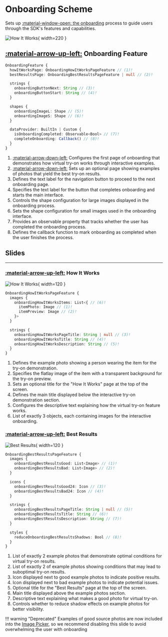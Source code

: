 # Onboarding Scheme

Sets up [:material-window-open: the onboarding](/sdk/about/pages/onboarding.md) process to guide users through the SDK's features and capabilities.

![How It Works](/media/pages/how-it-works.png){ width=220 }

## [:material-arrow-up-left:](/sdk/developer/configuration/features/index.md#features) Onboarding Feature
```typescript
OnboardingFeature {
  howItWorksPage: OnboardingHowItWorksPageFeature // (1)!
  bestResultsPage: OnboardingBestResultsPageFeature | null // (2)!

  strings {
    onboardingButtonNext: String // (3)!
    onboardingButtonStart: String // (4)!
  }

  shapes {
    onboardingImageL: Shape // (5)!
    onboardingImageS: Shape // (6)!
  }

  dataProvider: BuiltIn | Custom {
    isOnboardingCompleted: Observable<Bool> // (7)!
    completeOnboarding: Callback() // (8)!
  }
}

```

1. [:material-arrow-down-left:](#how-it-works) Configures the first page of onboarding that demonstrates how virtual try-on works through interactive examples.
2. [:material-arrow-down-left:](#best-results) Sets up an optional page showing examples of photos that yield the best try-on results.
3. Defines the text label for the navigation button to proceed to the next onboarding page.
4. Specifies the text label for the button that completes onboarding and starts the main interface.
5. Controls the shape configuration for large images displayed in the onboarding process.
6. Sets the shape configuration for small images used in the onboarding interface.
7. Provides an observable property that tracks whether the user has completed the onboarding process.
8. Defines the callback function to mark onboarding as completed when the user finishes the process.

## Slides

---

### [:material-arrow-up-left:](#onboarding-feature) How It Works

![How It Works](/media/pages/how-it-works-1.png){ width=120 }

```typescript
OnboardingHowItWorksPageFeature {
  images {
    onboardingHowItWorksItems: List<{ // (6)!
      itemPhoto: Image // (1)!
      itemPreview: Image // (2)!
    }>
  }

  strings {
    onboardingHowItWorksPageTitle: String | null // (3)!
    onboardingHowItWorksTitle: String // (4)!
    onboardingHowItWorksDescription: String // (5)!
  }
}

```

1. Defines the example photo showing a person wearing the item for the try-on demonstration.
2. Specifies the flatlay image of the item with a transparent background for the try-on preview.
3. Sets an optional title for the "How It Works" page at the top of the screen.
4. Defines the main title displayed below the interactive try-on demonstration section.
5. Configures the descriptive text explaining how the virtual try-on feature works.
6. List of exactly 3 objects, each containing images for the interactive onboarding.

### [:material-arrow-up-left:](#onboarding-feature) Best Results

![Best Results](/media/pages/best-results.png){ width=120 }

```typescript
OnboardingBestResultsPageFeature {
  images {
    onboardingBestResultsGood: List<Image> // (1)!
    onboardingBestResultsBad: List<Image> // (2)!
  }

  icons {
    onboardingBestResultsGood24: Icon // (3)!
    onboardingBestResultsBad24: Icon // (4)!
  }

  strings {
    onboardingBestResultsPageTitle: String | null // (5)!
    onboardingBestResultsTitle: String // (6)!
    onboardingBestResultsDescription: String // (7)!
  }

  styles {
    reduceOnboardingBestResultsShadows: Bool // (8)!
  }
}
```

1. List of exactly 2 example photos that demonstrate optimal conditions for virtual try-on results.
2. List of exactly 2 of example photos showing conditions that may lead to suboptimal try-on results.
3. Icon displayed next to good example photos to indicate positive results.
4. Icon displayed next to bad example photos to indicate potential issues.
5. Optional title for the "Best Results" page at the top of the screen.
6. Main title displayed above the example photos section.
7. Descriptive text explaining what makes a good photo for virtual try-on.
8. Controls whether to reduce shadow effects on example photos for better visibility. 

!!! warning "Deprecated"
    Examples of good source photos are now included into the [Image Picker](/sdk/developer/configuration/features/image-picker.md), so we recommend disabling this slide to avoid overwhelming the user with onboarding